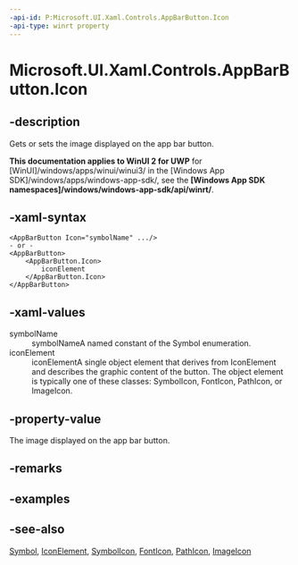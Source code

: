 ```yaml
---
-api-id: P:Microsoft.UI.Xaml.Controls.AppBarButton.Icon
-api-type: winrt property
---
```


<!-- Property syntax
public Windows.UI.Xaml.Controls.IconElement Icon { get;  set; }
-->

# Microsoft.UI.Xaml.Controls.AppBarButton.Icon

## -description

Gets or sets the image displayed on the app bar button.

**This documentation applies to WinUI 2 for UWP** for [WinUI]/windows/apps/winui/winui3/ in the [Windows App SDK]/windows/apps/windows-app-sdk/, see the **[Windows App SDK namespaces]/windows/windows-app-sdk/api/winrt/**.

## -xaml-syntax

```xaml
<AppBarButton Icon="symbolName" .../>
- or -
<AppBarButton>
    <AppBarButton.Icon>
        iconElement
    </AppBarButton.Icon>
</AppBarButton>

```

## -xaml-values

<dl><dt>symbolName</dt><dd>symbolNameA named constant of the Symbol enumeration.</dd>
<dt>iconElement</dt><dd>iconElementA single object element that derives from IconElement and describes the graphic content of the button. The object element is typically one of these classes: SymbolIcon, FontIcon, PathIcon, or ImageIcon.</dd>
</dl>

## -property-value

The image displayed on the app bar button.

## -remarks

## -examples

## -see-also

[Symbol](symbol.md), [IconElement](iconelement.md), [SymbolIcon](symbolicon.md), [FontIcon](fonticon.md), [PathIcon](pathicon.md), [ImageIcon](imageicon.md)

